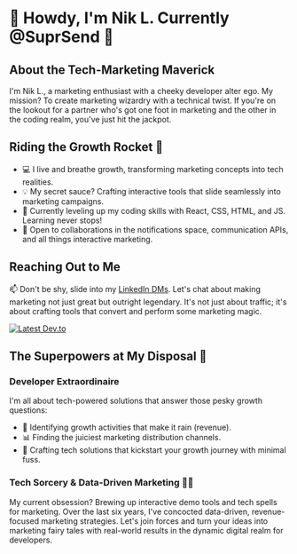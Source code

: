 # 👋 Howdy, I'm Nik L. Currently @SuprSend 🚀

## About the Tech-Marketing Maverick

I'm Nik L., a marketing enthusiast with a cheeky developer alter ego. My mission? To create marketing wizardry with a technical twist. If you're on the lookout for a partner who's got one foot in marketing and the other in the coding realm, you've just hit the jackpot.

## Riding the Growth Rocket 🚀

- 💻 I live and breathe growth, transforming marketing concepts into tech realities.
- 💡 My secret sauce? Crafting interactive tools that slide seamlessly into marketing campaigns.
- 🌱 Currently leveling up my coding skills with React, CSS, HTML, and JS. Learning never stops!
- 💞️ Open to collaborations in the notifications space, communication APIs, and all things interactive marketing.

## Reaching Out to Me

📫 Don't be shy, slide into my [LinkedIn DMs](https://www.linkedin.com/in/nik-k-l/). Let's chat about making marketing not just great but outright legendary. It's not just about traffic; it's about crafting tools that convert and perform some marketing magic.

[![Latest Dev.to](https://latest-devto-post.vercel.app/api?username=piyush)](https://dev.to/nikl)

## The Superpowers at My Disposal 💪

### Developer Extraordinaire

I'm all about tech-powered solutions that answer those pesky growth questions:

- 🚀 Identifying growth activities that make it rain (revenue).
- 📊 Finding the juiciest marketing distribution channels.
- 🧰 Crafting tech solutions that kickstart your growth journey with minimal fuss.

### Tech Sorcery & Data-Driven Marketing 🧙‍♂️

My current obsession? Brewing up interactive demo tools and tech spells for marketing. Over the last six years, I've concocted data-driven, revenue-focused marketing strategies. Let's join forces and turn your ideas into marketing fairy tales with real-world results in the dynamic digital realm for developers.

<!-- 
This README is a ✨ special ✨ repository because it appears on my GitHub profile. Reach out, let's brew some tech-marketing magic together! ✨
-->
